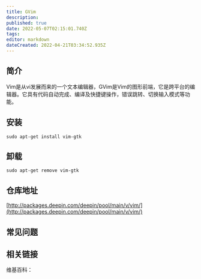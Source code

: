 ```yaml
---
title: GVim
description: 
published: true
date: 2022-05-07T02:15:01.740Z
tags: 
editor: markdown
dateCreated: 2022-04-21T03:34:52.935Z
---
```


## 简介

Vim是从vi发展而来的一个文本编辑器，GVim是Vim的图形前端，它是跨平台的编辑器。它具有代码自动完成、编译及快捷键操作，错误跳转、切换输入模式等功能。

## 安装

`sudo apt-get install vim-gtk`

## 卸载

`sudo apt-get remove vim-gtk`

## 仓库地址

[http://packages.deepin.com/deepin/pool/main/v/vim/](http://packages.deepin.com/deepin/pool/main/v/vim/)


## 常见问题


## 相关链接

维基百科：